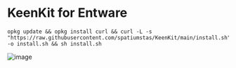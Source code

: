 # KeenKit for Entware

```
opkg update && opkg install curl && curl -L -s "https://raw.githubusercontent.com/spatiumstas/KeenKit/main/install.sh" -o install.sh && sh install.sh 
```

![image](https://github.com/spatiumstas/KeenKit/assets/79056064/08eb5c4a-3479-47cf-a85e-2d1d5fa19a8a)
